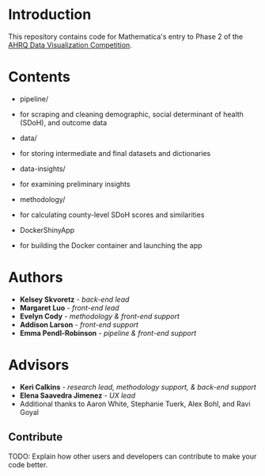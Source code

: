 # Introduction 
This repository contains code for Mathematica's entry to Phase 2 of the [AHRQ Data Visualization Competition](https://www.ahrq.gov/sdoh-challenge/index.html).

# Contents
* pipeline/
- for scraping and cleaning demographic, social determinant of health (SDoH), and outcome data
* data/
- for storing intermediate and final datasets and dictionaries
* data-insights/
- for examining preliminary insights
* methodology/
- for calculating county-level SDoH scores and similarities
* DockerShinyApp
- for building the Docker container and launching the app

# Authors
* **Kelsey Skvoretz** - *back-end lead*
* **Margaret Luo** - *front-end lead*
* **Evelyn Cody** - *methodology & front-end support*
* **Addison Larson** - *front-end support*
* **Emma Pendl-Robinson** - *pipeline & front-end support*

# Advisors
* **Keri Calkins** - *research lead, methodology support, & back-end support*
* **Elena Saavedra Jimenez** - *UX lead*
* Additional thanks to Aaron White, Stephanie Tuerk, Alex Bohl, and Ravi Goyal

## Contribute
TODO: Explain how other users and developers can contribute to make your code better. 
